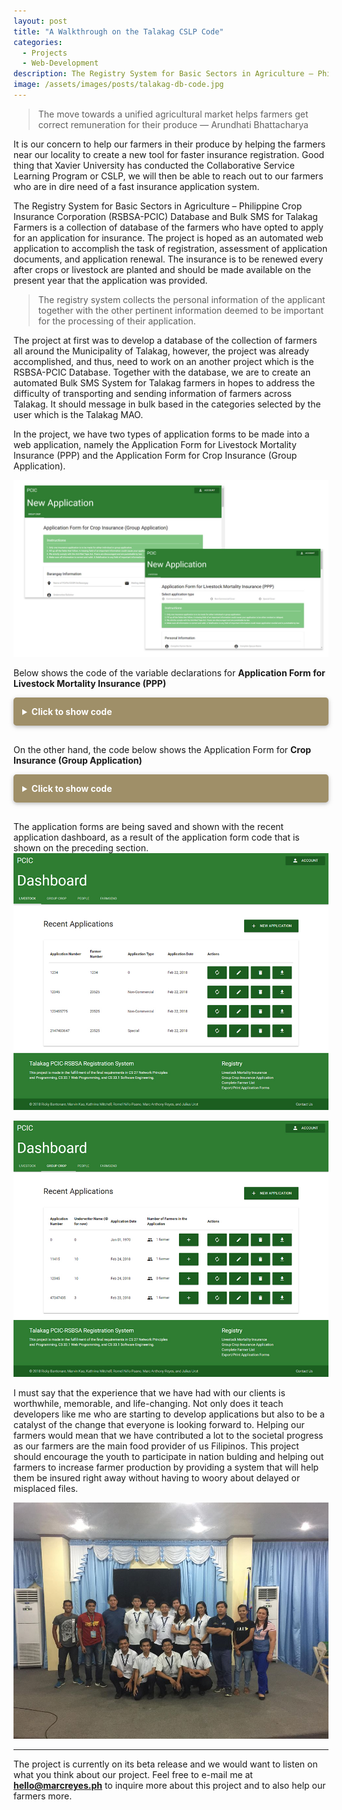 ```yaml
---
layout: post
title: "A Walkthrough on the Talakag CSLP Code"
categories:
  - Projects
  - Web-Development
description: The Registry System for Basic Sectors in Agriculture – Philippine Crop Insurance Corporation (RSBSA-PCIC) Database and Bulk SMS for Talakag Farmers is a collection of database of the farmers who have opted to apply for an application for insurance. Learn more about this project by reading my blog.
image: /assets/images/posts/talakag-db-code.jpg
---
```


> The move towards a unified agricultural market helps farmers get correct remuneration for their produce &mdash; Arundhati Bhattacharya

It is our concern to help our farmers in their produce by helping the farmers near our locality to create a new tool for faster insurance registration. Good thing that Xavier University has conducted the Collaborative Service Learning Program or CSLP, we will then be able to reach out to our farmers who are in dire need of a fast insurance application system.

The Registry System for Basic Sectors in Agriculture – Philippine Crop Insurance Corporation (RSBSA-PCIC) Database and Bulk SMS for Talakag Farmers is a collection of database of the farmers who have opted to apply for an application for insurance. The project is hoped as an automated web application to accomplish the task of registration, assessment of application documents, and application renewal. The insurance is to be renewed every after crops or livestock are planted and should be made available on the present year that the application was provided. 

> The registry system collects the personal information of the applicant together with the other pertinent information deemed to be important for the processing of their application. 

The project at first was to develop a database of the collection of farmers all around the Municipality of Talakag, however, the project was already accomplished, and thus, need to work on an another project which is the RSBSA-PCIC Database. Together with the database, we are to create an automated Bulk SMS System for Talakag farmers in hopes to address the difficulty of transporting and sending information of farmers across Talakag. It should message in bulk based in the categories selected by the user which is the Talakag MAO.

In the project, we have two types of application forms to be made into a web application, namely the Application Form for Livestock Mortality Insurance (PPP) and the Application Form for Crop Insurance (Group Application). 

![PCIC Application Forms](/assets/images/posts/body/talakag_app.jpg "PCIC Application Forms")

Below shows the code of the variable declarations for **Application Form for Livestock Mortality Insurance (PPP)**
<details style="margin-bottom: 30px;">
	<summary style="background: #9f8f68; color: #fff; padding: 1em; cursor: pointer; border-radius: 0.3rem; font-weight: bold; box-shadow: 0 2px 5px 0 rgba(0,0,0,0.16),0 2px 10px 0 rgba(0,0,0,0.12);">Click to show code</summary>
	<script src="https://gist.github.com/marcreyesph/f6b83af5857fea96d4bc0b793e3d11bb.js"></script>
</details>

On the other hand, the code below shows the Application Form for **Crop Insurance (Group Application)**
<details style="margin-bottom: 30px;">
	<summary style="background: #9f8f68; color: #fff; padding: 1em; cursor: pointer; border-radius: 0.3rem; font-weight: bold; box-shadow: 0 2px 5px 0 rgba(0,0,0,0.16),0 2px 10px 0 rgba(0,0,0,0.12);">Click to show code</summary>
	<script src="https://gist.github.com/marcreyesph/d5c50a7c6051d7547dfacb7435ab5108.js"></script>
</details>

The application forms are being saved and shown with the recent application dashboard, as a result of the application form code that is shown on the preceding section. 
![PCIC Application Dashboard](/assets/images/posts/body/talakag_dash1.jpg "PCIC Application Dashboard")

![PCIC Application Dashboard](/assets/images/posts/body/talakag_dash2.jpg "PCIC Application Dashboard")

I must say that the experience that we have had with our clients is worthwhile, memorable, and life-changing. Not only does it teach developers like me who are starting to develop applications but also to be a catalyst of the change that everyone is looking forward to. Helping our farmers would mean that we have contributed a lot to the societal progress as our farmers are the main food provider of us Filipinos. This project should encourage the youth to participate in nation bulding and helping out farmers to increase farmer production by providing a system that will help them be insured right away without having to woory about delayed or misplaced files.

![Talakag CSLP Developers](/assets/images/posts/body/talakag_all_devs.jpg "Talakag CSLP Developers")

---

The project is currently on its beta release and we would want to listen on what you think about our project. Feel free to e-mail me at **[hello@marcreyes.ph](mailto:hello@marcreyes.ph)** to inquire more about this project and to also help our farmers more. 


